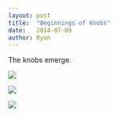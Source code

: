 ```yaml
---
layout: post
title:  "Beginnings of Knobs"
date:   2014-07-09
author: Ryan
---
```


The knobs emerge.

[![]({{site.offsiteimgs}}/pic4-2014-07-09.png)]({{site.offsiteimgs}}/pic4-2014-07-09.png)

[![]({{site.offsiteimgs}}/pic2-2014-07-09.png)]({{site.offsiteimgs}}/pic2-2014-07-09.png)

[![]({{site.offsiteimgs}}/pic1-2014-07-09.png)]({{site.offsiteimgs}}/pic1-2014-07-09.png)